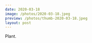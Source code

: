 ```yaml
---
date: 2020-03-18
image: /photos/2020-03-18.jpeg
preview: /photos/thumb-2020-03-18.jpeg
layout: post
---
```


Plant.
